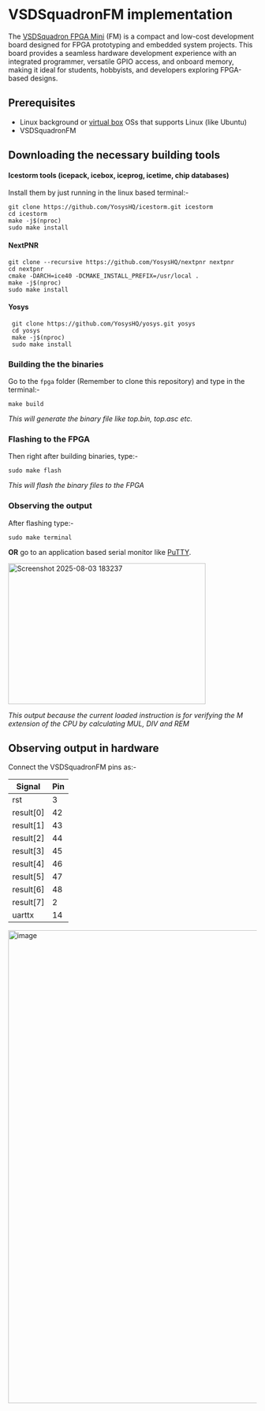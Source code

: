 # VSDSquadronFM implementation
The [VSDSquadron FPGA Mini](https://www.vlsisystemdesign.com/vsdsquadronfm/) (FM) is a compact and low-cost development board designed for FPGA prototyping and embedded system projects. This board provides a seamless hardware development experience with an integrated programmer, versatile GPIO access, and onboard memory, making it ideal for students, hobbyists, and developers exploring FPGA-based designs.
## Prerequisites

- Linux background or [virtual box](https://www.oracle.com/virtualization/technologies/vm/downloads/virtualbox-downloads.html) OSs that supports Linux (like Ubuntu)
- VSDSquadronFM

## Downloading the necessary building tools

#### Icestorm tools (icepack, icebox, iceprog, icetime, chip databases)
Install them by just running in the linux based terminal:-
```
git clone https://github.com/YosysHQ/icestorm.git icestorm
cd icestorm
make -j$(nproc)
sudo make install
```

#### NextPNR
```
git clone --recursive https://github.com/YosysHQ/nextpnr nextpnr
cd nextpnr
cmake -DARCH=ice40 -DCMAKE_INSTALL_PREFIX=/usr/local .
make -j$(nproc)
sudo make install
```
#### Yosys

```
 git clone https://github.com/YosysHQ/yosys.git yosys
 cd yosys
 make -j$(nproc)
 sudo make install
```
### Building the the binaries

Go to the `fpga` folder (Remember to clone this repository) and type in the terminal:-
```
make build
```
*This will generate the binary file like top.bin, top.asc etc.*
### Flashing to the FPGA
Then right after building binaries, type:-
```
sudo make flash
```
*This will flash the binary files to the FPGA*

### Observing the output

After flashing type:-
```
sudo make terminal
```
**OR** go to an application based serial monitor like [PuTTY](https://www.putty.org/).

<img width="400" height="286" alt="Screenshot 2025-08-03 183237" src="https://github.com/user-attachments/assets/1dbd42a5-e072-476c-a7fc-8f9cb3a4bf24" />

*This output because the current loaded instruction is for verifying the M extension of the CPU by calculating MUL, DIV and REM* 

## Observing output in hardware

Connect the VSDSquadronFM pins as:-

| Signal        | Pin |
|---------------|-----|
| rst           | 3   |
| result[0]     | 42  |
| result[1]     | 43  |
| result[2]     | 44  | 
| result[3]     | 45  |         
| result[4]     | 46  |
| result[5]     | 47  |
| result[6]     | 48  |
| result[7]     | 2   |
| uarttx        | 14  |

<img width="1280" height="960" alt="image" src="https://github.com/user-attachments/assets/40fe6093-6988-40f2-a69d-a65180099856" />





